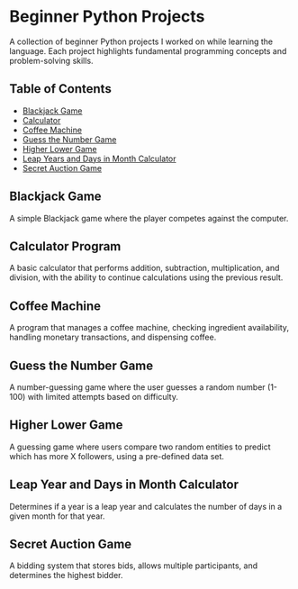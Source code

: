 # Beginner Python Projects

A collection of beginner Python projects I worked on while learning the language.  Each project highlights fundamental programming concepts and problem-solving skills. 

## Table of Contents
- [Blackjack Game](#blackjack-game)
- [Calculator](#calculator-program)
- [Coffee Machine](#coffee-machine)
- [Guess the Number Game](#guess-the-number-game)
- [Higher Lower Game](#higher-lower-game)
- [Leap Years and Days in Month Calculator](#leap-year-and-days-in-month-calculator)
- [Secret Auction Game](#secret-auction-game)




## Blackjack Game
A simple Blackjack game where the player competes against the computer.

## Calculator Program
A basic calculator that performs addition, subtraction, multiplication, and division, with the ability to continue calculations using the previous result.

## Coffee Machine
A program that manages a coffee machine, checking ingredient availability, handling monetary transactions, and dispensing coffee.

## Guess the Number Game
A number-guessing game where the user guesses a random number (1-100) with limited attempts based on difficulty.

## Higher Lower Game
A guessing game where users compare two random entities to predict which has more X followers, using a pre-defined data set.

## Leap Year and Days in Month Calculator
Determines if a year is a leap year and calculates the number of days in a given month for that year.

## Secret Auction Game
A bidding system that stores bids, allows multiple participants, and determines the highest bidder.










